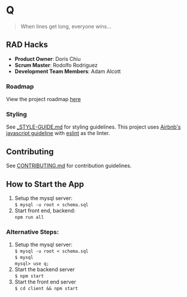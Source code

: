 # Q

> When lines get long, everyone wins...

## RAD Hacks

  - __Product Owner__: Doris Chiu
  - __Scrum Master__: Rodolfo Rodriguez
  - __Development Team Members__: Adam Alcott

### Roadmap

View the project roadmap [here](LINK_TO_PROJECT_ISSUES)

### Styling

See [_STYLE-GUIDE.md](_STYLE-GUIDE.md) for styling guidelines. This project uses [Airbnb's javascript guideline](https://github.com/airbnb/javascript) with [eslint](http://eslint.org/) as the linter. 

## Contributing

See [CONTRIBUTING.md](_CONTRIBUTING.md) for contribution guidelines.

## How to Start the App
1. Setup the mysql server:  
    `$ mysql -u root < schema.sql`
2. Start front end, backend:  
    `npm run all`
### Alternative Steps: 
1. Setup the mysql server:  
  `$ mysql -u root < schema.sql`  
  `$ mysql`  
  `mysql> use q;`  
2. Start the backend server  
   `$ npm start`  
3. Start the front end server  
   `$ cd client && npm start`  

